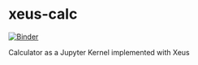 # xeus-calc

[![Binder](https://mybinder.org/badge_logo.svg)](https://mybinder.org/v2/gh/QuantStack/xeus-calc/master)

Calculator as a Jupyter Kernel implemented with Xeus
